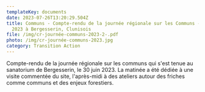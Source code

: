 ```yaml
---
templateKey: documents
date: 2023-07-26T13:20:29.504Z
title: Communs - Compte-rendu de la journée régionale sur les Communs - 30 juin
  2023 à Bergesserin, Clunisois
file: /img/cr-journée-communs-2023-2-.pdf
photo: /img/cr-journée-communs-2023.jpg
category: Transition Action
---
```

Compte-rendu de la journée régionale sur les communs qui s'est tenue au sanatorium de Bergesserin, le 30 juin 2023. La matinée a été dédiée à une visite commentée du site, l'après-midi à des ateliers autour des friches comme communs et des enjeux forestiers.